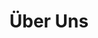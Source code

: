 ---
layout: about
title: Über Uns
locale: de
portal:
    top_text: <em>Wir leben Musik</em> so, dass unsere Begeisterung viele Träume wahr werden lässt.
about:
    s1_title: <h1><em>Pri</em>ma <em>M</em>u<em>s</em>ik ist eine Einstellung.</h1>
    s1_content: "<h3>Mache Musik und geniesse es.</h3>
        <p>Wir machen Musik, die Leute mögen. Wir genießen das enorme Glück, das es uns bringt.
        Unsere Motivation kommt von der Notwendigkeit, unsere Fähigkeiten zu perfektionieren,
        kommt aus dem Wunsch, unseren Traum Wirklichkeit werden zu lassen, aber am wichtigsten ist:
        es kommt aus dem Vergnügen Musik gemeinsam zu erschaffen.</p>
        <p>Bei Prims gibt es keine komplexen Konzepte oder seltsame Melodien, wir sind einfach eine Gruppe
        glücklich Musiker mit unseren beglückenden Musik.</p>
        <h3>Gute Musik ist eine Qualität.</h3>
        <p>Gute Musik ist nie zufällig. Manchmal wiederholen wir einen Rhythmus immer wieder und wieder,
        um ihn richtig zu machen, manchmal debattieren um eine kleine Tonhöhe, manchmal überlegen wir stundenlang,
        um unseren eigenen Sound zu finden. Wir versuchen unser Bestes, um Musikstücke voller Vitalität zu erschaffen,
        die Menschen positive beeinflussen können.</p>
        <p>Qualität, ist der Schlüssel unserer Kreativität bei Prims.</p>
        <h3>Musik ist Überlieferung des Lebens.</h3>
        <p>Musik ist überall in unseren Leben. Der Rhytmus eines Auto-Blinkers, das Rascheln einer Zeitung im Bistro nebenan,
        oder auch eine Fahrradklingel auf dem Marienplatz. Wir alle sind Teil dieser Musik, Spieler unserer \"City Symphonie\".</p>
        <p>Musik ist abstrakt, doch sie lässt Herzen mitschwingen. Sie ist nicht augenscheinlich, nicht so spezifisch wie Bilder.
        Sie ist wie ein kristallblauer Strom, der sanft in unsere Herzen fließt und uns Trost gibt. Oder eine funkelndes Nachtlicht,
        das uns den Weg nach Hause erhellt.</p>
        <p>Wir fühlen uns verpflichtet, Kultur und Erbe der Musik zu verbreiten.</p>"
    s2_title: <h1>Unsere Musik</h1>
    s2_content: "<p>Am Anfang, als Prims noch eine Idee war, hatten wir keine sehr klaren Ziele,
        noch konnten wir uns auf einen Musikstil festlege. Wir wollen einfach nur etwas \"Anderes\" machen.
        Unsere Musiker haben alle unterschiedliche Erfahrungen, unterschiedlichen kulturellen Hintergründe.
        Dies gestaltete sich als eine einzigartige Bereicherung für uns. Wir hatten die Möglichkeit,
        unsere Ideen zu verschmelzen, uns gegenseitig zu inspirieren, unseren eigenen Stil zu finden.
        Wir wollen unsere Musik nicht definieren, noch wollen wir jeglichen vorhandenen Musikstil auszuschließen:
        Verschmelzung ist der Kern unserer Arbeit.</p>
        <p>Wir haben professionelle Hintergrund in der abendländischen Musik und eine emotionale ethnische
        Verbundenheit mit der orientalischen Kultur. Mit diesem Vorteil beginnen wir einige unserer Ideen.
        Wir verwenden zum Beispiel westliche Instrumente in traditionellen chinesischen Musikstücken wie 
        <a href=\"/work/003-molihua\"><em>\"Mo Li Hua (Jasminblüte)\"</em></a>,
        <a href=\"/work/001-saima\"><em>\"Sai Ma (Das Pferderennen)\"</em></a>, und integrieren orientalische Gefühle in westliche Klassiker wie
        <a href=\"/work/002-libertango\"><em>\"Libertango\"</em></a> und \"Tico Tico\". Werke im Sinne der Fusion von chinesischen und westlichen Musikstile entstehen auf natürliche Weise.
        Doch das ist nur ein Anfang. Wir aktualisieren und erfrischen unsere Konzepte ständig, um weitere Werke dieser Art an die Öffentlichkeit zu bringen.</p>
        <p>Fusion ist eigentlich nichts Neues. In China verwenden immer mehr Komponisten abendländische Elemente in ihren Werken.
        Wie die berühmte Komponistin und Dirigentin <a href=\"http://de.wikipedia.org/wiki/Tan_Dun\" target=\"_blank\"><em>Tan Dun</em></a>,
        Professor und Direktor des chinesischen Generalkonservatoriums der Musik <a href=\"http://de.wikipedia.org/wiki/Ye_Xiaogang\" target=\"_blank\"><em>Ye Xiaogang</em></a>.
        Ihre Arbeiten haben Eigenschaften der abendländischen und orientalischen Musik und sind verbunden mit modernen Interpretationstechniken,
        welche ihre einzigartige Melodie und Charme an eine immer breiter werdende Öffentlichkeit bringen. Teilweise inspiriert sie uns, teilweise ermutigt sie uns,
        immer wieder gute Musik zu erschaffen.</p>"
    s3_title: <h1>München</h1>
    s3_content: <p>Für Berufsmusiker haben Städte wie Wien, Paris, New York, München, London, Moskau, etc. eine ganz besondere Bedeutung.</p>
        <p>München, neben der Mozartstadt Salzburg, hat einen wichtigen Platz in der Welt der klassischen Musik.
        In einer so vielfältigen Stadt, wird täglich Musik inszeniert, ob klassisch, modern, Jazz oder Volksmusik.
        Wir haben das weltbekannte Münchner Radio-Philharmonie-Orchester, des Bayerischen Rundfunks, und die Bayerische Staatsoper.
        Jedes Jahr wird der Sommer-Opern-Festival hier in München stattfinden. In nur 35 Tagen werden rund 20 verschiedene Opern inszeniert,
        um Tausende von Musikliebhabern aus der ganzen Welt anzulocken. In München, jede Straße, Kirche oder Burg ist in Resonanz mit allen Arten von Melodien.
        Musik ist ein wichtiger Bestandteil des täglichen Lebens in München.</p>
        <p>Weil München so vielfältig und integrativ ist, haben wir beschlossen, das Prims Studio genau hier zu gründen.
        Wir glauben, dass wir hier mehr Menschen wie uns treffen, die Musik mit Liebe begegnen.
        Gemeinsam können wir unsere eigene musikalische Welt erbauen.</p>
---